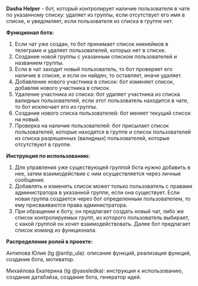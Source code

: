 **Dasha Helper** - бот, который контролирует наличие пользователя в чате по указанному списку: удаляет из группы, если отсутствует его имя в списке, и уведомляет, если пользователя из списка в группе нет.

**Функционал бота:**
1.  Если чат уже создан, то бот принимает список никнеймов в телеграме и удаляет пользователей, которых нет в списке.
2.  Создание новой группы с указанным списком пользователей и названием группы.
3.  Если в чат заходит новый пользователь, то бот проверяет его наличие в списке, и если он найден, то оставляет, иначе удаляет.
4.	Добавление нового участника в список: бот изменяет список, добавляя нового участника в список.
5. 	Удаление участника из списка: бот удаляет участника из списка валидных пользователей, если этот пользователь находится в чате, то бот исключает его из группы.
6.	Создание нового списка пользователей: бот меняет текущий список на новый.
7.	Проверка на наличие пользователей: бот присылает список пользователей, которые находятся в группе и список пользователей из списка разрешенных (валидных) пользователей, которые отсутствуют в группе.

**Инструкция по использованию:**

1.  Для управления уже существующей группой бота нужно добавить в нее, затем взаимодействие с ним осуществляется через личные сообщения.
2.  Добавлять и изменять список может только пользователь с правами администратора в указанной группе, если она существует. Если новая группа создается через бот определенным пользователем, то ему присваиваются права администратора.
3.  При обращении к боту, он предлагает создать новый чат, либо же список контролируемых групп, из которого пользователь выбирает, с какой группой он хочет взаимодействовать. Далее бот предлагает список команд из функционала.


**Распределение ролей в проекте:**

Антипова Юлия (tg @antip_ula): описание функций, реализация функций, создание бота, мотиватор.

Михайлова Екатерина (tg @yaseledka): инструкция к использованию, создание датабэйза, создание бота, генератор идей.

